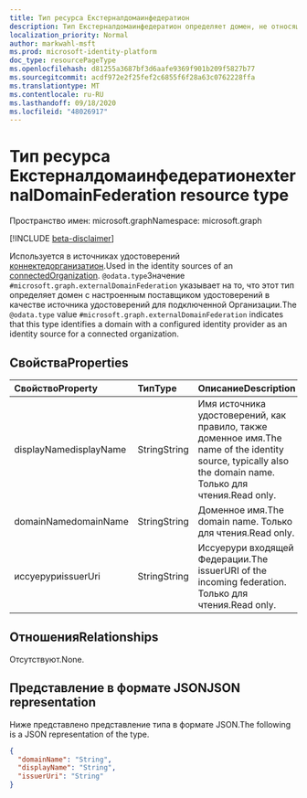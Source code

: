 ```yaml
---
title: Тип ресурса Екстерналдомаинфедератион
description: Тип Екстерналдомаинфедератион определяет домен, не относящийся к клиенту, с настроенным поставщиком удостоверений в качестве источника удостоверений для подключенной Организации.
localization_priority: Normal
author: markwahl-msft
ms.prod: microsoft-identity-platform
doc_type: resourcePageType
ms.openlocfilehash: d81255a3687bf3d6aafe9369f901b209f5827b77
ms.sourcegitcommit: acdf972e2f25fef2c6855f6f28a63c0762228ffa
ms.translationtype: MT
ms.contentlocale: ru-RU
ms.lasthandoff: 09/18/2020
ms.locfileid: "48026917"
---
```

# <a name="externaldomainfederation-resource-type"></a><span data-ttu-id="20a6b-103">Тип ресурса Екстерналдомаинфедератион</span><span class="sxs-lookup"><span data-stu-id="20a6b-103">externalDomainFederation resource type</span></span>

<span data-ttu-id="20a6b-104">Пространство имен: microsoft.graph</span><span class="sxs-lookup"><span data-stu-id="20a6b-104">Namespace: microsoft.graph</span></span>

[!INCLUDE [beta-disclaimer](../../includes/beta-disclaimer.md)]

<span data-ttu-id="20a6b-105">Используется в источниках удостоверений [коннектедорганизатион](connectedOrganization.md).</span><span class="sxs-lookup"><span data-stu-id="20a6b-105">Used in the identity sources of an [connectedOrganization](connectedOrganization.md).</span></span> <span data-ttu-id="20a6b-106">`@odata.type`Значение `#microsoft.graph.externalDomainFederation` указывает на то, что этот тип определяет домен с настроенным поставщиком удостоверений в качестве источника удостоверений для подключенной Организации.</span><span class="sxs-lookup"><span data-stu-id="20a6b-106">The `@odata.type` value `#microsoft.graph.externalDomainFederation` indicates that this type identifies a domain with a configured identity provider as an identity source for a connected organization.</span></span>

## <a name="properties"></a><span data-ttu-id="20a6b-107">Свойства</span><span class="sxs-lookup"><span data-stu-id="20a6b-107">Properties</span></span>

| <span data-ttu-id="20a6b-108">Свойство</span><span class="sxs-lookup"><span data-stu-id="20a6b-108">Property</span></span>                     | <span data-ttu-id="20a6b-109">Тип</span><span class="sxs-lookup"><span data-stu-id="20a6b-109">Type</span></span>                      | <span data-ttu-id="20a6b-110">Описание</span><span class="sxs-lookup"><span data-stu-id="20a6b-110">Description</span></span> |
| :--------------------------- | :------------------------ | :---------- |
| <span data-ttu-id="20a6b-111">displayName</span><span class="sxs-lookup"><span data-stu-id="20a6b-111">displayName</span></span> |<span data-ttu-id="20a6b-112">String</span><span class="sxs-lookup"><span data-stu-id="20a6b-112">String</span></span> | <span data-ttu-id="20a6b-113">Имя источника удостоверений, как правило, также доменное имя.</span><span class="sxs-lookup"><span data-stu-id="20a6b-113">The name of the identity source, typically also the domain name.</span></span> <span data-ttu-id="20a6b-114">Только для чтения.</span><span class="sxs-lookup"><span data-stu-id="20a6b-114">Read only.</span></span> |
| <span data-ttu-id="20a6b-115">domainName</span><span class="sxs-lookup"><span data-stu-id="20a6b-115">domainName</span></span> |<span data-ttu-id="20a6b-116">String</span><span class="sxs-lookup"><span data-stu-id="20a6b-116">String</span></span> | <span data-ttu-id="20a6b-117">Доменное имя.</span><span class="sxs-lookup"><span data-stu-id="20a6b-117">The domain name.</span></span> <span data-ttu-id="20a6b-118">Только для чтения.</span><span class="sxs-lookup"><span data-stu-id="20a6b-118">Read only.</span></span> |
| <span data-ttu-id="20a6b-119">иссуерури</span><span class="sxs-lookup"><span data-stu-id="20a6b-119">issuerUri</span></span> |<span data-ttu-id="20a6b-120">String</span><span class="sxs-lookup"><span data-stu-id="20a6b-120">String</span></span> | <span data-ttu-id="20a6b-121">Иссуерури входящей Федерации.</span><span class="sxs-lookup"><span data-stu-id="20a6b-121">The issuerURI of the incoming federation.</span></span> <span data-ttu-id="20a6b-122">Только для чтения.</span><span class="sxs-lookup"><span data-stu-id="20a6b-122">Read only.</span></span> |

## <a name="relationships"></a><span data-ttu-id="20a6b-123">Отношения</span><span class="sxs-lookup"><span data-stu-id="20a6b-123">Relationships</span></span>

<span data-ttu-id="20a6b-124">Отсутствуют.</span><span class="sxs-lookup"><span data-stu-id="20a6b-124">None.</span></span>

## <a name="json-representation"></a><span data-ttu-id="20a6b-125">Представление в формате JSON</span><span class="sxs-lookup"><span data-stu-id="20a6b-125">JSON representation</span></span>

<span data-ttu-id="20a6b-126">Ниже представлено представление типа в формате JSON.</span><span class="sxs-lookup"><span data-stu-id="20a6b-126">The following is a JSON representation of the type.</span></span>

<!-- {
  "blockType": "resource",
  "optionalProperties": [

  ],
  "@odata.type": "microsoft.graph.externalDomainFederation",
  "baseType": "microsoft.graph.identitySource"
}-->

```json
{
  "domainName": "String",
  "displayName": "String",
  "issuerUri": "String"
}
```

<!-- uuid: 16cd6b66-4b1a-43a1-adaf-3a886856ed98
2019-02-04 14:57:30 UTC -->
<!-- {
  "type": "#page.annotation",
  "description": "externalDomainFederation resource type",
  "keywords": "",
  "section": "documentation",
  "tocPath": ""
}-->


